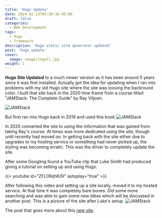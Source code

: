 ```yaml
---
title: 'Hugo Update'
date: 2024-02-13T05:50:18-05:00
draft: false
categories:
  - Web Development
tags:
  - Hugo
  - Framework
description: 'Hugo static site generator updated'
post: 'hugo_update'
cover:
  image: image/logo11.jpg
weight: 1
---
```


**Hugo Site Updated** to a much newer version as it has been around 5 years since it was first installed. Actually got the idea for updating when I ran into problems with my old Hugo site where the site was loosing the backround color. I built that site back in the 2020 time frame from a course titled "JAMStack: The Complete Guide" by Ray Viljoen.

![JAMStack](/image/jamstack.png)

But first ran into Hugo back in 2019 and used this book
![JAMStack](/image/hugo-guide.png)

In 2020 converted the site to using the information that was gained from taking Ray's course. At times was more dedicated using the site, though until recently had moved on. In getting back with the site either due to upgrades to my hosting service or something had never picked up, the styling was becoming erratic. This was the driver to completely update the site.

After some Googling found a YouTube clip that Luke Smith had produced giving a tutorial on setting up and using Hugo.

{{< youtube id="ZFL09qhKi5I" autoplay="true" >}}

After following this video and setting up a site locally, moved it to my hosted service. At that time it was completely bare bones. Did some more searching and was able to gain some new ideas which will be discussed in another post. This is a picture of the site after Luke's setup.
![JAMStack](/image/hugo-luke1.png)

The post that goes more about this [new site](/posts/new_site/).
